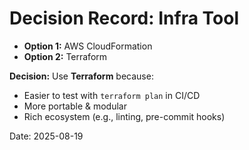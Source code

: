 # Decision Record: Infra Tool

- **Option 1:** AWS CloudFormation  
- **Option 2:** Terraform  

**Decision:** Use **Terraform** because:  
- Easier to test with `terraform plan` in CI/CD  
- More portable & modular  
- Rich ecosystem (e.g., linting, pre-commit hooks)  

Date: 2025-08-19
